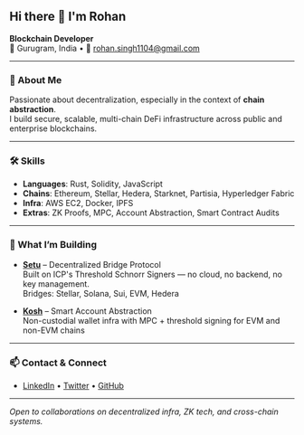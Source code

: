 ## Hi there 👋 I'm Rohan

**Blockchain Developer**  
📍 Gurugram, India • 📧 rohan.singh1104@gmail.com

---

### 🧠 About Me
Passionate about decentralization, especially in the context of **chain abstraction**.  
I build secure, scalable, multi-chain DeFi infrastructure across public and enterprise blockchains.

---

### 🛠️ Skills
- **Languages**: Rust, Solidity, JavaScript  
- **Chains**: Ethereum, Stellar, Hedera, Starknet, Partisia, Hyperledger Fabric  
- **Infra**: AWS EC2, Docker, IPFS  
- **Extras**: ZK Proofs, MPC, Account Abstraction, Smart Contract Audits

---

### 🔗 What I’m Building
- **[Setu](#)** – Decentralized Bridge Protocol  
  Built on ICP's Threshold Schnorr Signers — no cloud, no backend, no key management.  
  Bridges: Stellar, Solana, Sui, EVM, Hedera

- **[Kosh](#)** – Smart Account Abstraction  
  Non-custodial wallet infra with MPC + threshold signing for EVM and non-EVM chains


---

### 📫 Contact & Connect
- [LinkedIn](https://www.linkedin.com/in/rohansingh411/) • [Twitter](https://x.com/zkSinghh) • [GitHub](https://github.com/rohansingh1104)

---

*Open to collaborations on decentralized infra, ZK tech, and cross-chain systems.*
